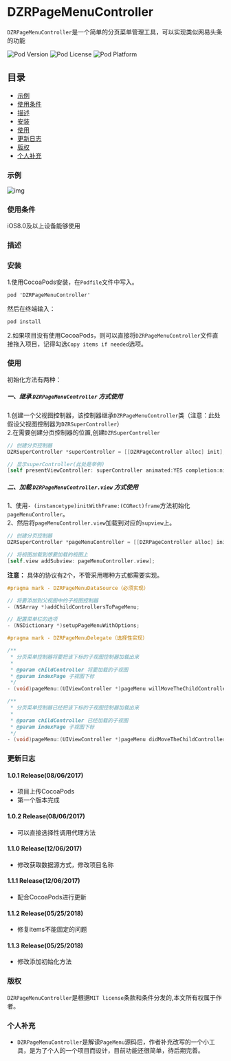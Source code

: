 # DZRPageMenuController
`DZRPageMenuController`是一个简单的分页菜单管理工具，可以实现类似网易头条的功能

![Pod Version](https://img.shields.io/badge/pod-v1.1.3-brightgreen.svg?style=flat) ![Pod License](https://img.shields.io/badge/license-MIT-lightgrey.svg?style=flat) ![Pod Platform](https://img.shields.io/badge/platform-iOS-yellow.svg?style=flat)

## 目录  
* [示例](#示例)
* [使用条件](#使用条件)
* [描述](#描述)
* [安装](#安装)
* [使用](#使用)
* [更新日志](#更新日志)
* [版权](#版权)
* [个人补充](#个人补充)  

### 示例
![img](https://github.com/luo6luo/DZRPageMenuController/blob/master/demo.gif)

### 使用条件
iOS8.0及以上设备能够使用

### 描述

### 安装
1.使用CocoaPods安装，在`Podfile`文件中写入。

    pod 'DZRPageMenuController'
然后在终端输入：
	
	pod install
2.如果项目没有使用CocoaPods，则可以直接将`DZRPageMenuController`文件直接拖入项目，记得勾选`Copy items if needed`选项。
	
### 使用
初始化方法有两种：
##### 一、继承 `DZRPageMenuController` 方式使用  
1.创建一个父视图控制器，该控制器继承`DZRPageMenuController`类（注意：此处假设父视图控制器为`DZRSuperController`）  
2.在需要创建分页控制器的位置,创建`DZRSuperController`

```objective-c
// 创建分页控制器
DZRSuperController *superController = [[DZRPageController alloc] init];

// 显示superController(此处是举例)
[self presentViewController: superController animated:YES completion:nil];
```
##### 二、加载 `DZRPageMenuController.view` 方式使用  
1、使用`- (instancetype)initWithFrame:(CGRect)frame`方法初始化`pageMenuController`。  
2、然后将`pageMenuController.view`加载到对应的`supview`上。

```objective-c
// 创建分页控制器
DZRSuperController *pageMenuController = [[DZRPageController alloc] init];

// 将视图加载到想要加载的视图上
[self.view addSubview: pageMenuController.view];
```

**注意：** 具体的协议有2个，不管采用哪种方式都需要实现。
```objective-c
#pragma mark - DZRPageMenuDataSource（必须实现）

// 将要添加到父视图中的子视图控制器
- (NSArray *)addChildControllersToPageMenu;

// 配置菜单栏的选项
- (NSDictionary *)setupPageMenuWithOptions;
```

```objective-c
#pragma mark - DZRPageMenuDelegate（选择性实现）

/**
 * 分页菜单控制器将要把该下标的子视图控制器加载出来
 *
 * @param childController 将要加载的子视图
 * @param indexPage 子视图下标
 */
- (void)pageMenu:(UIViewController *)pageMenu willMoveTheChildController:(UIViewController *)childController atIndexPage:(NSInteger)indexPage;

/**
 * 分页菜单控制器已经把该下标的子视图控制器加载出来
 *
 * @param childController 已经加载的子视图
 * @param indexPage 子视图下标
 */
- (void)pageMenu:(UIViewController *)pageMenu didMoveTheChildController:(UIViewController *)childController atIndexPage:(NSInteger)indexPage;
```

### 更新日志

#### 1.0.1 Release(08/06/2017)
* 项目上传CocoaPods
* 第一个版本完成

#### 1.0.2 Release(08/06/2017)
* 可以直接选择性调用代理方法 

#### 1.1.0 Release(12/06/2017)
* 修改获取数据源方式，修改项目名称

#### 1.1.1 Release(12/06/2017)
* 配合CocoaPods进行更新

#### 1.1.2 Release(05/25/2018)
* 修复items不能固定的问题

#### 1.1.3 Release(05/25/2018)
* 修改添加初始化方法

### 版权
`DZRPageMenuController`是根据`MIT license`条款和条件分发的,本文所有权属于作者。

### 个人补充
* `DZRPageMenuController`是解读`PageMenu`源码后，作者补充改写的一个小工具，是为了个人的一个项目而设计，目前功能还很简单，待后期完善。
